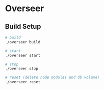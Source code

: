 # Overseer

## Build Setup

``` bash
# build
./overseer build

# start
./overseer start

# stop
./overseer stop

# reset (delete node modules and db volume)
./overseer reset